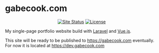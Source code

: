 # gabecook.com
<p align="center">
    <a href="https://dev.gabecook.com"><img src="https://img.shields.io/website-up-down-green-red/https/dev.gabecook.com.svg?label=site%20status" alt="Site Status"></a>
    <a href="https://github.com/gabe565/gabecook.com/blob/master/LICENSE"><img src="https://img.shields.io/github/license/gabe565/gabecook.com.svg" alt="License"></a>
</p>

My single-page portfolio website build with [Laravel](https://laravel.com) and [Vue.js](https://vuejs.org).

This site will be ready to be published to <https://gabecook.com> eventually. For now it is located at <https://dev.gabecook.com>
